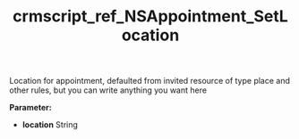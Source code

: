 ﻿---
title: crmscript_ref_NSAppointment_SetLocation
description: NSAppointment.SetLocation(String location)
intellisense: NSAppointment.SetLocation
keywords: NSAppointment, GetLocation
so.topic: reference
---

Location for appointment, defaulted from invited resource of type place and other rules, but you can write anything you want here

**Parameter:** 
 - **location** String

